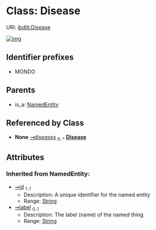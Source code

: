 
# Class: Disease




URI: [ibdlit:Disease](http://w3id.org/ontogpt/ibd_literature/Disease)


[![img](https://yuml.me/diagram/nofunky;dir:TB/class/[NamedEntity],[IBDAnnotations]-%20diseases%200..*>[Disease&#124;id(i):string;label(i):string%20%3F],[NamedEntity]^-[Disease],[IBDAnnotations])](https://yuml.me/diagram/nofunky;dir:TB/class/[NamedEntity],[IBDAnnotations]-%20diseases%200..*>[Disease&#124;id(i):string;label(i):string%20%3F],[NamedEntity]^-[Disease],[IBDAnnotations])

## Identifier prefixes

 * MONDO

## Parents

 *  is_a: [NamedEntity](NamedEntity.md)

## Referenced by Class

 *  **None** *[➞diseases](iBDAnnotations__diseases.md)*  <sub>0..\*</sub>  **[Disease](Disease.md)**

## Attributes


### Inherited from NamedEntity:

 * [➞id](namedEntity__id.md)  <sub>1..1</sub>
     * Description: A unique identifier for the named entity
     * Range: [String](types/String.md)
 * [➞label](namedEntity__label.md)  <sub>0..1</sub>
     * Description: The label (name) of the named thing
     * Range: [String](types/String.md)

